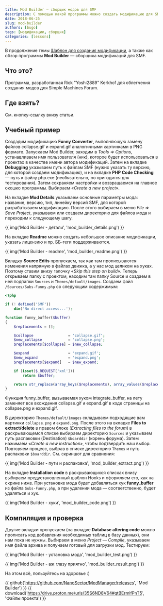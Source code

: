 ```yaml
---
title: Mod Builder — сборщик модов для SMF
description: С помощью какой программы можно создать модификацию для SMF?
date: 2018-06-25
slug: mod-builder
authors: [bugo]
tags: [модификации, сборщик]
categories: [lessons]
---
```


В продолжение темы [Шаблон для создания модификации](/lessons/shablon-dlja-sozdanija-modifikacii), а также как обзор программы **Mod Builder** — сборщика модификаций для SMF.

<!-- more -->

## Что это?

Программа, разработанная Rick "Yoshi2889" Kerkhof для облегчения создания модов для Simple Machines Forum.

## Где взять?

См. кнопку-ссылку внизу статьи.

## Учебный пример

Создадим модификацию **Funny Converter**, выполняющую замену файлов collapse.gif и expand.gif аналогичными картинками в PNG формате. Запускаем Mod Builder, заходим в _Tools =&gt; Options_, устанавливаем имя пользователя (ник), которое будет использоваться в проектах в качестве имени автора модификаций. Затем на вкладке **Debugging** указываем путь к файлам SMF (нужно указать ту версию, для которой создаем модификацию), и на вкладке **PHP Code Checking** — путь к файлу php.exe (необязательно, но пригодится для тестирования). Затем сохраняем настройки и возвращаемся на главное окошко программы. Выбираем «_Create a new project_».

На вкладке **Mod Details** указываем основные параметры мода: название, версию, тип, линейку версий SMF, для которой разрабатываем модификацию. После этого выбираем в меню _File =&gt; Save Project_, указываем или создаем директорию для файлов мода и переходим к следующему шагу.

{{ img('Mod Builder - детали', 'mod_builder_details.png') }}

На вкладке **Readme** можно создать небольшое описание модификации, указать лицензию и пр. ББ-теги поддерживаются.

{{ img('Mod Builder - readme', 'mod_builder_readme.png') }}

Вкладку **Source Edits** пропускаем, так как там прописываются изменения напрямую в файлах движка, а у нас мод целиком на хуках. Поэтому ставим внизу галочку &laquo;_Skip this step on build_&raquo;. Теперь открываем папку с проектом, находим там папку Source и создаем в ней подпапки `Sources` и `Themes/default/images`. Создаем файл `/Sources/Subs-Funny.php` со следующим содержимым:
```php
<?php

if (! defined('SMF'))
    die('No direct access...');

function funny_buffer($buffer)
{
    $replacements = [];

    $collapse                = 'collapse.gif';
    $new_collapse            = 'collapse.png';
    $replacements[$collapse] = $new_collapse;

    $expand                  = 'expand.gif';
    $new_expand              = 'expand.png';
    $replacements[$expand]   = $new_expand;

    if (isset($_REQUEST['xml']))
        return $buffer;

    return str_replace(array_keys($replacements), array_values($replacements), $buffer);
}
```

Функция funny_buffer, вызываемая хуком integrate_buffer, на лету заменяет все вхождения collapse.gif и expand.gif в коде страницы на collapse.png и expand.gif.

В директорию `Themes/default/images` складываем подходящие вам картинки `collapse.png` и `expand.png`. После этого на вкладке **Files to extract/delete** в правом блоке (_Extracting files to the forum_) в раскрывающемся списке выбираем директорию `Sources` и указываем путь распаковки (Destination) `$boarddir` (корень форума). Затем нажимаем «_Create a new instruction_», чтобы подтвердить наш выбор. Повторяем процесс, выбрав в списке директорию `Themes` и путь распаковки `$boarddir`. См. скриншот для сравнения:

{{ img('Mod Builder - пути и распаковка', 'mod_builder_extract.png') }}

На вкладке **Installation code** в раскрывающихся списках внизу выбираем предустановленный шаблон Hooks и оформляем его, как на скрине ниже. При установке мода будет добавляться хук __funny_buffer__ из файла `Subs-Funny.php`, а при удалении мода — соответственно, будет удаляться и хук.

{{ img('Mod Builder - хуки', 'mod_builder_code.png') }}

## Компиляция и проверка

Другие вкладки пропускаем (на вкладке **Database altering code** можно прописать код добавления необходимых таблиц в базу данных), они нам пока не нужны. Выбираем в меню _Project — Compile_, указываем имя файла архива и получаем готовый для загрузки мод. Тестируем:

{{ img('Mod Builder - установка мода', 'mod_builder_test.png') }}

{{ img('Mod Builder - аж глазу приятно', 'mod_builder_result.png') }}

На этом всё, пользуйтесь на здоровье :)

{{ github('https://github.com/NanoSector/ModManager/releases', 'Mod Builder') }}
{{ download('https://drive.proton.me/urls/35S6ND8V64#qtBErmlfPnT5', 'Файлы проекта') }}
